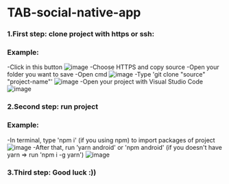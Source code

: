 # TAB-social-native-app

### 1.First step: clone project with https or ssh: 

### Example: 
-Click in this button 
    ![image](https://user-images.githubusercontent.com/71619110/156105037-45c49f6e-34ce-4497-8840-922d3429d02f.png)
-Choose HTTPS and copy source
-Open your folder you want to save
-Open cmd ![image](https://user-images.githubusercontent.com/71619110/156105578-a741fc41-e51c-49e4-b35c-2420f606885a.png)
-Type 'git clone "source" "project-name"' ![image](https://user-images.githubusercontent.com/71619110/156105632-fdb06a39-c7ed-474d-9894-433b419f2b33.png)
-Open your project with Visual Studio Code ![image](https://user-images.githubusercontent.com/71619110/156105662-151b1a64-916c-4588-b943-d4f58313037c.png)
### 2.Second step: run project
### Example: 
-In terminal, type 'npm i' (if you using npm) to import packages of project ![image](https://user-images.githubusercontent.com/71619110/156105696-6d4605f7-bed1-4fda-ab6b-de60d4f30cf3.png)
-After that, run 'yarn android' or 'npm android' (if you doesn't have yarn => run 'npm i -g yarn') ![image](https://user-images.githubusercontent.com/71619110/156105725-5f3ac421-c654-4409-843c-373849463099.png)
### 3.Third step: Good luck :))
